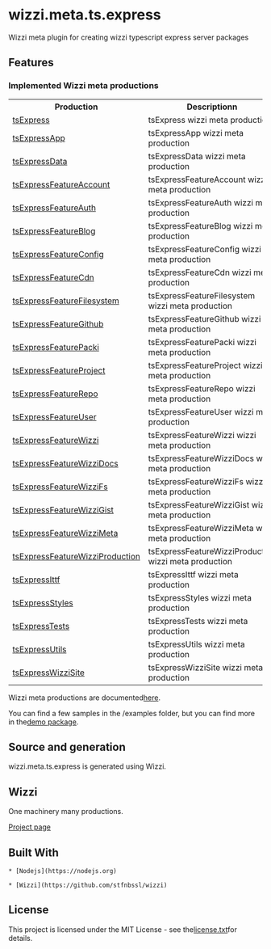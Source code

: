 # wizzi.meta.ts.express

Wizzi meta plugin for creating wizzi typescript express server packages


## Features
### Implemented Wizzi meta productions

<table>
<tr>
<th>Production<th>Descriptionn</tr>
<tr>
<td>
<a href https://github.com//wizzi.meta.ts.express/tree/master/.wizzi/ittf/lib/wizzi/productions/tsExpress.wfproduction.ittf>tsExpress</a><td>tsExpress wizzi meta production</td>
</tr>
<tr>
<td>
<a href https://github.com//wizzi.meta.ts.express/tree/master/.wizzi/ittf/lib/wizzi/productions/tsExpressApp.wfproduction.ittf>tsExpressApp</a><td>tsExpressApp wizzi meta production</td>
</tr>
<tr>
<td>
<a href https://github.com//wizzi.meta.ts.express/tree/master/.wizzi/ittf/lib/wizzi/productions/tsExpressData.wfproduction.ittf>tsExpressData</a><td>tsExpressData wizzi meta production</td>
</tr>
<tr>
<td>
<a href https://github.com//wizzi.meta.ts.express/tree/master/.wizzi/ittf/lib/wizzi/productions/tsExpressFeatureAccount.wfproduction.ittf>tsExpressFeatureAccount</a><td>tsExpressFeatureAccount wizzi meta production</td>
</tr>
<tr>
<td>
<a href https://github.com//wizzi.meta.ts.express/tree/master/.wizzi/ittf/lib/wizzi/productions/tsExpressFeatureAuth.wfproduction.ittf>tsExpressFeatureAuth</a><td>tsExpressFeatureAuth wizzi meta production</td>
</tr>
<tr>
<td>
<a href https://github.com//wizzi.meta.ts.express/tree/master/.wizzi/ittf/lib/wizzi/productions/tsExpressFeatureBlog.wfproduction.ittf>tsExpressFeatureBlog</a><td>tsExpressFeatureBlog wizzi meta production</td>
</tr>
<tr>
<td>
<a href https://github.com//wizzi.meta.ts.express/tree/master/.wizzi/ittf/lib/wizzi/productions/tsExpressFeatureConfig.wfproduction.ittf>tsExpressFeatureConfig</a><td>tsExpressFeatureConfig wizzi meta production</td>
</tr>
<tr>
<td>
<a href https://github.com//wizzi.meta.ts.express/tree/master/.wizzi/ittf/lib/wizzi/productions/tsExpressFeatureCdn.wfproduction.ittf>tsExpressFeatureCdn</a><td>tsExpressFeatureCdn wizzi meta production</td>
</tr>
<tr>
<td>
<a href https://github.com//wizzi.meta.ts.express/tree/master/.wizzi/ittf/lib/wizzi/productions/tsExpressFeatureFilesystem.wfproduction.ittf>tsExpressFeatureFilesystem</a><td>tsExpressFeatureFilesystem wizzi meta production</td>
</tr>
<tr>
<td>
<a href https://github.com//wizzi.meta.ts.express/tree/master/.wizzi/ittf/lib/wizzi/productions/tsExpressFeatureGithub.wfproduction.ittf>tsExpressFeatureGithub</a><td>tsExpressFeatureGithub wizzi meta production</td>
</tr>
<tr>
<td>
<a href https://github.com//wizzi.meta.ts.express/tree/master/.wizzi/ittf/lib/wizzi/productions/tsExpressFeaturePacki.wfproduction.ittf>tsExpressFeaturePacki</a><td>tsExpressFeaturePacki wizzi meta production</td>
</tr>
<tr>
<td>
<a href https://github.com//wizzi.meta.ts.express/tree/master/.wizzi/ittf/lib/wizzi/productions/tsExpressFeatureProject.wfproduction.ittf>tsExpressFeatureProject</a><td>tsExpressFeatureProject wizzi meta production</td>
</tr>
<tr>
<td>
<a href https://github.com//wizzi.meta.ts.express/tree/master/.wizzi/ittf/lib/wizzi/productions/tsExpressFeatureRepo.wfproduction.ittf>tsExpressFeatureRepo</a><td>tsExpressFeatureRepo wizzi meta production</td>
</tr>
<tr>
<td>
<a href https://github.com//wizzi.meta.ts.express/tree/master/.wizzi/ittf/lib/wizzi/productions/tsExpressFeatureUser.wfproduction.ittf>tsExpressFeatureUser</a><td>tsExpressFeatureUser wizzi meta production</td>
</tr>
<tr>
<td>
<a href https://github.com//wizzi.meta.ts.express/tree/master/.wizzi/ittf/lib/wizzi/productions/tsExpressFeatureWizzi.wfproduction.ittf>tsExpressFeatureWizzi</a><td>tsExpressFeatureWizzi wizzi meta production</td>
</tr>
<tr>
<td>
<a href https://github.com//wizzi.meta.ts.express/tree/master/.wizzi/ittf/lib/wizzi/productions/tsExpressFeatureWizziDocs.wfproduction.ittf>tsExpressFeatureWizziDocs</a><td>tsExpressFeatureWizziDocs wizzi meta production</td>
</tr>
<tr>
<td>
<a href https://github.com//wizzi.meta.ts.express/tree/master/.wizzi/ittf/lib/wizzi/productions/tsExpressFeatureWizziFs.wfproduction.ittf>tsExpressFeatureWizziFs</a><td>tsExpressFeatureWizziFs wizzi meta production</td>
</tr>
<tr>
<td>
<a href https://github.com//wizzi.meta.ts.express/tree/master/.wizzi/ittf/lib/wizzi/productions/tsExpressFeatureWizziGist.wfproduction.ittf>tsExpressFeatureWizziGist</a><td>tsExpressFeatureWizziGist wizzi meta production</td>
</tr>
<tr>
<td>
<a href https://github.com//wizzi.meta.ts.express/tree/master/.wizzi/ittf/lib/wizzi/productions/tsExpressFeatureWizziMeta.wfproduction.ittf>tsExpressFeatureWizziMeta</a><td>tsExpressFeatureWizziMeta wizzi meta production</td>
</tr>
<tr>
<td>
<a href https://github.com//wizzi.meta.ts.express/tree/master/.wizzi/ittf/lib/wizzi/productions/tsExpressFeatureWizziProduction.wfproduction.ittf>tsExpressFeatureWizziProduction</a><td>tsExpressFeatureWizziProduction wizzi meta production</td>
</tr>
<tr>
<td>
<a href https://github.com//wizzi.meta.ts.express/tree/master/.wizzi/ittf/lib/wizzi/productions/tsExpressIttf.wfproduction.ittf>tsExpressIttf</a><td>tsExpressIttf wizzi meta production</td>
</tr>
<tr>
<td>
<a href https://github.com//wizzi.meta.ts.express/tree/master/.wizzi/ittf/lib/wizzi/productions/tsExpressStyles.wfproduction.ittf>tsExpressStyles</a><td>tsExpressStyles wizzi meta production</td>
</tr>
<tr>
<td>
<a href https://github.com//wizzi.meta.ts.express/tree/master/.wizzi/ittf/lib/wizzi/productions/tsExpressTests.wfproduction.ittf>tsExpressTests</a><td>tsExpressTests wizzi meta production</td>
</tr>
<tr>
<td>
<a href https://github.com//wizzi.meta.ts.express/tree/master/.wizzi/ittf/lib/wizzi/productions/tsExpressUtils.wfproduction.ittf>tsExpressUtils</a><td>tsExpressUtils wizzi meta production</td>
</tr>
<tr>
<td>
<a href https://github.com//wizzi.meta.ts.express/tree/master/.wizzi/ittf/lib/wizzi/productions/tsExpressWizziSite.wfproduction.ittf>tsExpressWizziSite</a><td>tsExpressWizziSite wizzi meta production</td>
</tr>
</table>



<p>Wizzi meta productions are documented<a href="https://stfnbssl.github.io/wizzi/docs/wizziplugins.html">here</a>.</p>



<p>You can find a few samples in the /examples folder, but you can find more in the<a href="https://github.com/wizzifactory/wizzi/tree/master/packages/wizzi-demo/.wizzi/ittf/examples/advanced/plugins">demo package</a>.</p>

## Source and generation
wizzi.meta.ts.express is generated using Wizzi.


## Wizzi

One machinery many productions.



<p><a href="https://stfnbssl.github.io/wizzi">Project page</a></p>

## Built With
    * [Nodejs](https://nodejs.org)
    
    * [Wizzi](https://github.com/stfnbssl/wizzi)
    

## License

<p>This project is licensed under the MIT License - see the<a href="license.txt">license.txt</a>for details.</p>

